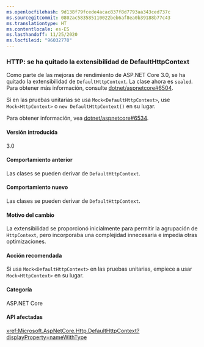 ```yaml
---
ms.openlocfilehash: 9d138f79fcede4acac837f8d7793aa343ced737c
ms.sourcegitcommit: 0802ac583585110022beb6af8ea0b39188b77c43
ms.translationtype: HT
ms.contentlocale: es-ES
ms.lasthandoff: 11/25/2020
ms.locfileid: "96032770"
---
```

### <a name="http-defaulthttpcontext-extensibility-removed"></a>HTTP: se ha quitado la extensibilidad de DefaultHttpContext

Como parte de las mejoras de rendimiento de ASP.NET Core 3.0, se ha quitado la extensibilidad de `DefaultHttpContext`. La clase ahora es `sealed`. Para obtener más información, consulte [dotnet/aspnetcore#6504](https://github.com/dotnet/aspnetcore/pull/6504).

Si en las pruebas unitarias se usa `Mock<DefaultHttpContext>`, use `Mock<HttpContext>` o `new DefaultHttpContext()` en su lugar.

Para obtener información, vea [dotnet/aspnetcore#6534](https://github.com/dotnet/aspnetcore/issues/6534).

#### <a name="version-introduced"></a>Versión introducida

3.0

#### <a name="old-behavior"></a>Comportamiento anterior

Las clases se pueden derivar de `DefaultHttpContext`.

#### <a name="new-behavior"></a>Comportamiento nuevo

Las clases se pueden derivar de `DefaultHttpContext`.

#### <a name="reason-for-change"></a>Motivo del cambio

La extensibilidad se proporcionó inicialmente para permitir la agrupación de `HttpContext`, pero incorporaba una complejidad innecesaria e impedía otras optimizaciones.

#### <a name="recommended-action"></a>Acción recomendada

Si usa `Mock<DefaultHttpContext>` en las pruebas unitarias, empiece a usar `Mock<HttpContext>` en su lugar.

#### <a name="category"></a>Categoría

ASP.NET Core

#### <a name="affected-apis"></a>API afectadas

<xref:Microsoft.AspNetCore.Http.DefaultHttpContext?displayProperty=nameWithType>

<!--

#### Affected APIs

`T:Microsoft.AspNetCore.Http.DefaultHttpContext`

-->
